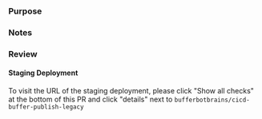 ### Purpose

### Notes

### Review

#### Staging Deployment
To visit the URL of the staging deployment, please click "Show all checks" at the bottom of this PR and click "details" next to `bufferbotbrains/cicd-buffer-publish-legacy`
